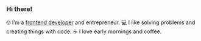 ### Hi there! 

🤓 I’m a [frontend developer](https://honkonen-ak-portfolio.netlify.app/) and entrepreneur.
💻 I like solving problems and creating things with code.
☕ I love early mornings and coffee.

<!--
**honkoan/honkoan** is a ✨ _special_ ✨ repository because its `README.md` (this file) appears on your GitHub profile.

Here are some ideas to get you started:

- 🔭 I’m currently working on ...
- 🌱 I’m currently learning ...
- 👯 I’m looking to collaborate on ...
- 🤔 I’m looking for help with ...
- 💬 Ask me about ...
- 📫 How to reach me: ...
- 😄 Pronouns: ...
- ⚡ Fun fact: ...
-->
